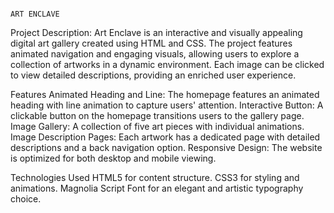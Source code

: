                                                                                                                                                     ART ENCLAVE

Project Description:
Art Enclave is an interactive and visually appealing digital art gallery created using HTML and CSS. The project features animated navigation and engaging visuals, allowing users to explore a collection of artworks in a dynamic environment. Each image can be clicked to view detailed descriptions, providing an enriched user experience.

Features
Animated Heading and Line: The homepage features an animated heading with line animation to capture users' attention.
Interactive Button: A clickable button on the homepage transitions users to the gallery page.
Image Gallery: A collection of five art pieces with individual animations.
Image Description Pages: Each artwork has a dedicated page with detailed descriptions and a back navigation option.
Responsive Design: The website is optimized for both desktop and mobile viewing.

Technologies Used
HTML5 for content structure.
CSS3 for styling and animations.
Magnolia Script Font for an elegant and artistic typography choice.

